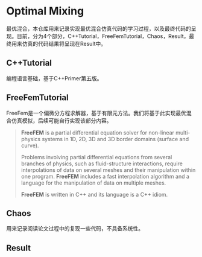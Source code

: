 # Optimal Mixing
最优混合，本仓库用来记录实现最优混合仿真代码的学习过程，以及最终代码的呈现。目前，分为4个部分，C++Tutorial，FreeFemTutorial，Chaos，Result，最终用来仿真的代码结果将呈现在Result中。



## C++Tutorial

编程语言基础，基于C++Primer第五版。



## FreeFemTutorial

FreeFem是一个偏微分方程求解器，基于有限元方法。我们将基于此实现最优混合仿真模拟，后续可能自行实现该部分内容。

> **FreeFEM** is a partial differential equation solver for non-linear multi-physics systems in 1D, 2D, 3D and 3D border domains (surface and curve).
>
> Problems involving partial differential equations from several branches of physics, such as fluid-structure interactions, require interpolations of data on several meshes and their manipulation within one program. **FreeFEM** includes a fast interpolation algorithm and a language for the manipulation of data on multiple meshes.
>
> **FreeFEM** is written in C++ and its language is a C++ idiom.



## Chaos

用来记录阅读论文过程中的复现一些代码，不具备系统性。



## Result
